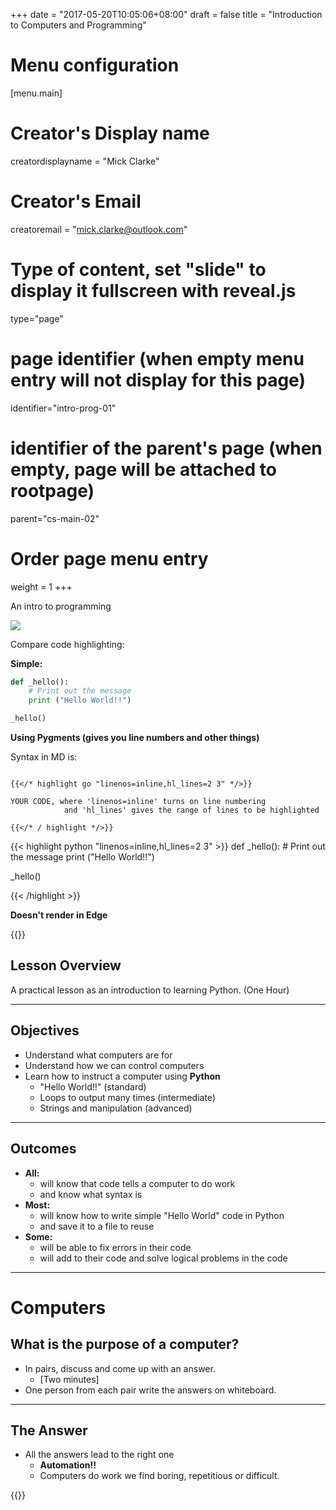 +++
date = "2017-05-20T10:05:06+08:00"
draft = false
title = "Introduction to Computers and Programming"
# Menu configuration
[menu.main]
# Creator's Display name
creatordisplayname = "Mick Clarke"
# Creator's Email
creatoremail = "mick.clarke@outlook.com"


# Type of content, set "slide" to display it fullscreen with reveal.js
type="page"

# page identifier (when empty menu entry will not display for this page)
identifier="intro-prog-01" 
# identifier of the parent's page (when empty, page will be attached to rootpage)
parent="cs-main-02" 
# Order page menu entry
weight = 1
+++



An intro to programming

![](/images/lessons/intro-to-prog/IDLE-Editor.png?classes=border,shadow)


Compare code highlighting:

**Simple:**

```python
def _hello():
    # Print out the message
    print ("Hello World!!")

_hello()

```

**Using Pygments (gives you line numbers and other things)**

Syntax in MD is:

~~~text

{{</* highlight go "linenos=inline,hl_lines=2 3" */>}}

YOUR CODE, where 'linenos=inline' turns on line numbering
            and 'hl_lines' gives the range of lines to be highlighted

{{</* / highlight */>}}

~~~

{{< highlight python "linenos=inline,hl_lines=2 3" >}}
def _hello():
    # Print out the message
    print ("Hello World!!")

_hello()

{{< /highlight >}}

**Doesn't render in Edge**

{{<revealjs theme="moon" progress="true" controls="true" progress="true" history="false">}}
## Lesson Overview

A practical lesson as an introduction to learning Python. (One Hour)

___

## Objectives

- Understand what computers are for
- Understand how we can control computers
- Learn how to instruct a computer using **Python**
    + "Hello World!!" (standard)
    + Loops to output many times (intermediate)
    + Strings and manipulation (advanced)
___

## Outcomes

- **All:** 
    + will know that code tells a computer to do work
    + and know what syntax is
- **Most:** 
    + will know how to write simple "Hello World" code in Python
    + and save it to a file to reuse
- **Some:** 
    + will be able to fix errors in their code
    + will add to their code and solve logical problems in the code

---

# Computers

## What is the purpose of a computer?

+ In pairs, discuss and come up with an answer. 
    + [Two minutes]
+ One person from each pair write the answers on whiteboard.

___

## The Answer

- All the answers lead to the right one
    + **Automation!!**
    + Computers do work we find boring, repetitious or difficult.

{{</revealjs>}}

